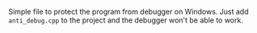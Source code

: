 Simple file to protect the program from debugger on Windows. Just add `anti_debug.cpp` to the project and the debugger won't be able to work.

